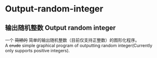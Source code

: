 # Output-random-integer
## 输出随机整数 Output random integer
一个 ~~简陋的~~ 简单的输出随机整数（目前仅支持正整数）的图形化程序。  
A ~~crude~~ simple graphical program of outputting random integer(Currently only supports positive integers).
